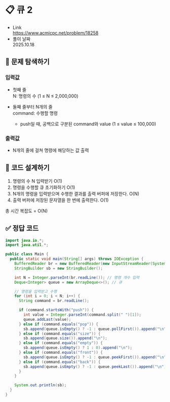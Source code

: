 # 📋 큐 2
- Link<br>
https://www.acmicpc.net/problem/18258
- 풀이 날짜<br>
2025.10.18

## 🔎 문제 탐색하기

### 입력값
- 첫째 줄<br>
N: 명령의 수 (1 ≤ N ≤ 2,000,000)

- 둘째 줄부터 N개의 줄<br>
command: 수행할 명령
  - push일 때, 공백으로 구분된 command와 value (1 ≤ value ≤ 100,000)

### 출력값
- N개의 줄에 걸쳐 명령에 해당하는 값 출력

## 📝 코드 설계하기
1. 명령의 수 N 입력받기 O(1)
2. 명령을 수행할 큐 초기화하기 O(1)
3. N개의 명령을 입력받으며 수행한 결과를 출력 버퍼에 저장한다. O(N)
4. 출력 버퍼에 저장된 문자열을 한 번에 출력한다. O(1)

총 시간 복잡도 = O(N)

## ✅ 정답 코드
```java
import java.io.*;
import java.util.*;

public class Main {
  public static void main(String[] args) throws IOException {
    BufferedReader br = new BufferedReader(new InputStreamReader(System.in));
    StringBuilder sb = new StringBuilder();

    int N = Integer.parseInt(br.readLine()); // 명령 개수 입력
    Deque<Integer> queue = new ArrayDeque<>(); // 큐

    // 명령을 입력받고 수행
    for (int i = 0; i < N; i++) {
      String command = br.readLine();

      if (command.startsWith("push")) {
        int value = Integer.parseInt(command.split(" ")[1]);
        queue.addLast(value);
      } else if (command.equals("pop")) {
        sb.append(queue.isEmpty() ? -1 : queue.pollFirst()).append("\n");
      } else if (command.equals("size")) {
        sb.append(queue.size()).append("\n");
      } else if (command.equals("empty")) {
        sb.append(queue.isEmpty() ? 1 : 0).append("\n");
      } else if (command.equals("front")) {
        sb.append(queue.isEmpty() ? -1 : queue.peekFirst()).append("\n");
      } else if (command.equals("back")) {
        sb.append(queue.isEmpty() ? -1 : queue.peekLast()).append("\n");
      }
    }

    System.out.println(sb);
  }
}
```